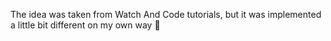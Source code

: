 The idea was taken from Watch And Code tutorials,
but it was implemented a little bit different on my own way 🚀

